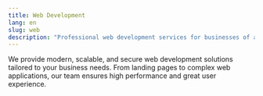 ```yaml
---
title: Web Development
lang: en
slug: web
description: "Professional web development services for businesses of all sizes."
---
```

We provide modern, scalable, and secure web development solutions tailored to your business needs. From landing pages to complex web applications, our team ensures high performance and great user experience.
